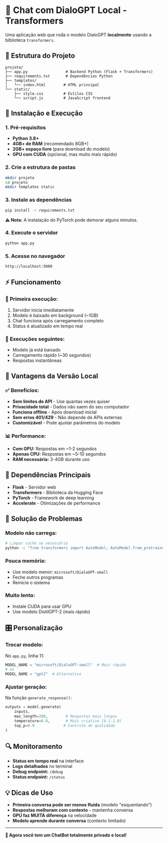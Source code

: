 # 🤖 Chat com DialoGPT Local - Transformers

Uma aplicação web que roda o modelo DialoGPT **localmente** usando a biblioteca `transformers`.

## 📁 Estrutura do Projeto

```
projeto/
├── app.py                 # Backend Python (Flask + Transformers)
├── requirements.txt       # Dependências Python
├── templates/
│   └── index.html        # HTML principal
└── static/
    ├── style.css         # Estilos CSS
    └── script.js         # JavaScript frontend
```

## 🚀 Instalação e Execução

### 1. Pré-requisitos

- **Python 3.8+**
- **4GB+ de RAM** (recomendado 8GB+)
- **2GB+ espaço livre** (para download do modelo)
- **GPU com CUDA** (opcional, mas muito mais rápido)

### 2. Crie a estrutura de pastas
```bash
mkdir projeto
cd projeto
mkdir templates static
```

### 3. Instale as dependências
```bash
pip install -r requirements.txt
```

**⚠️ Nota:** A instalação do PyTorch pode demorar alguns minutos.

### 4. Execute o servidor
```bash
python app.py
```

### 5. Acesse no navegador
```
http://localhost:5000
```

## ⚡ Funcionamento

### 🔄 **Primeira execução:**
1. Servidor inicia imediatamente
2. Modelo é baixado em background (~1GB)
3. Chat funciona após carregamento completo
4. Status é atualizado em tempo real

### 🚀 **Execuções seguintes:**
- Modelo já está baixado
- Carregamento rápido (~30 segundos)
- Respostas instantâneas

## 🎯 Vantagens da Versão Local

### ✅ **Benefícios:**
- **Sem limites de API** - Use quantas vezes quiser
- **Privacidade total** - Dados não saem do seu computador  
- **Funciona offline** - Após download inicial
- **Sem erros 401/429** - Não depende de APIs externas
- **Customizável** - Pode ajustar parâmetros do modelo

### 📊 **Performance:**
- **Com GPU:** Respostas em ~1-2 segundos
- **Apenas CPU:** Respostas em ~5-10 segundos
- **RAM necessária:** 3-4GB durante uso

## 🔧 Dependências Principais

- **Flask** - Servidor web
- **Transformers** - Biblioteca da Hugging Face
- **PyTorch** - Framework de deep learning  
- **Accelerate** - Otimizações de performance

## 🐛 Solução de Problemas

### **Modelo não carrega:**
```bash
# Limpar cache se necessário
python -c "from transformers import AutoModel; AutoModel.from_pretrained('microsoft/DialoGPT-medium', force_download=True)"
```

### **Pouca memória:**
- Use modelo menor: `microsoft/DialoGPT-small`
- Feche outros programas
- Reinicie o sistema

### **Muito lento:**
- Instale CUDA para usar GPU
- Use modelo DistilGPT-2 (mais rápido)

## 🎛️ Personalização

### **Trocar modelo:**
No `app.py`, linha 11:
```python
MODEL_NAME = "microsoft/DialoGPT-small"  # Mais rápido
# ou
MODEL_NAME = "gpt2"  # Alternativo
```

### **Ajustar geração:**
Na função `generate_response()`:
```python
outputs = model.generate(
    inputs,
    max_length=200,        # Respostas mais longas
    temperature=0.8,       # Mais criativo (0.1-1.0)
    top_p=0.9             # Controle de qualidade
)
```

## 🔍 Monitoramento

- **Status em tempo real** na interface
- **Logs detalhados** no terminal
- **Debug endpoint:** `/debug`
- **Status endpoint:** `/status`

## 💡 Dicas de Uso

- **Primeira conversa pode ser menos fluida** (modelo "esquentando")
- **Respostas melhoram com contexto** - mantenha conversa
- **GPU faz MUITA diferença** na velocidade
- **Modelo aprende durante conversa** (contexto limitado)

---

**🎉 Agora você tem um ChatBot totalmente privado e local!**
